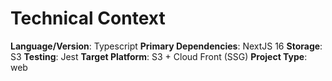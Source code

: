 # Technical Context

**Language/Version**: Typescript
**Primary Dependencies**: NextJS 16
**Storage**: S3
**Testing**: Jest
**Target Platform**: S3 + Cloud Front (SSG)
**Project Type**: web
